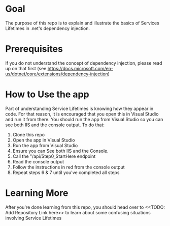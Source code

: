 # Goal
The purpose of this repo is to explain and illustrate the basics of Services Lifetimes in .net's dependency injection. 

# Prerequisites
If you do not understand the concept of dependency injection, please read up on that first (see https://docs.microsoft.com/en-us/dotnet/core/extensions/dependency-injection)

# How to Use the app
Part of understanding Service Lifetimes is knowing how they appear in code. For that reason, it is encouraged that you open this in Visual Studio and run it from there. You should run the app from Visual Studio so you can see both IIS and the console output. To do that: 

1. Clone this repo
2. Open the app in Visual Studio
3. Run the app from Visual Studio
4. Ensure you can See both IIS and the Console. 
5. Call the "/api/Step0_StartHere endpoint
6. Read the console output
7. Follow the instructions in red from the console output
8. Repeat steps 6 & 7 until you've completed all steps

# Learning More
After you're done learning from this repo, you should head over to <<TODO: Add Repository Link here>> to learn about some confusing situations involving Service Lifetimes
